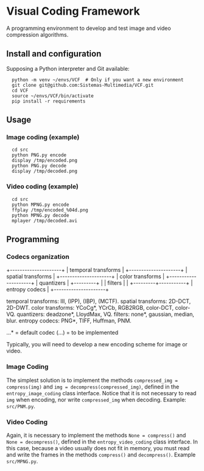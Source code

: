 # Visual Coding Framework
A programming environment to develop and test image and video compression algorithms.

## Install and configuration

Supposing a Python interpreter and Git available:

      python -m venv ~/envs/VCF  # Only if you want a new environment
      git clone git@github.com:Sistemas-Multimedia/VCF.git
      cd VCF
      source ~/envs/VCF/bin/activate
      pip install -r requirements

## Usage

### Image coding (example)

      cd src
      python PNG.py encode
      display /tmp/encoded.png
      python PNG.py decode
      display /tmp/decoded.png

### Video coding (example)

      cd src
      python MPNG.py encode
      ffplay /tmp/encoded_%04d.png
      python MPNG.py decode
      mplayer /tmp/decoded.avi
   
## Programming

### Codecs organization

+---------------------+
| temporal transforms |
+---------------------+
| spatial transforms  |
+---------------------+
|  color transforms   |
+---------------------+
|     quantizers      |
+---------+           |
| filters |           |
+---------+-----------+
|   entropy codecs    |
+---------------------+


temporal transforms: III, (IPP), (IBP), (MCTF).
spatial transforms: 2D-DCT, 2D-DWT.
color transforms: YCoCg*, YCrCb, RGB2RGB, color-DCT, color-VQ. 
quantizers: deadzone*, LloydMax, VQ.
filters: none*, gaussian, median, blur.
entropy codecs: PNG*, TIFF, Huffman, PNM.

...* = default codec
(...) = to be implemented

Typically, you will need to develop a new encoding scheme for image or
video.

### Image Coding

The simplest solution is to implement the methods `compressed_img =
compress(img)` and `img = decompress(compressed_img)`, defined in the
`entropy_image_coding` class interface. Notice that it is not
necessary to read `img` when encoding, nor write `compressed_img` when
decoding. Example: `src/PNM.py`.

### Video Coding

Again, it is necessary to implement the methods `None = compress()`
and `None = decompress()`, defined in the `entropy_video_coding` class
interface. In this case, because a video usually does not fit in
memory, you must read and write the frames in the methods `compress()`
and `decompress()`. Example `src/MPNG.py`.
